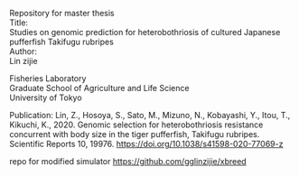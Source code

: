 Repository for master thesis  
Title:  
Studies on genomic prediction for heterobothriosis of cultured Japanese pufferfish Takifugu rubripes  
Author:   
Lin zijie 
  
Fisheries Laboratory      
Graduate School of Agriculture and Life Science    
University of Tokyo   

Publication: 
Lin, Z., Hosoya, S., Sato, M., Mizuno, N., Kobayashi, Y., Itou, T., Kikuchi, K., 2020.
Genomic selection for heterobothriosis resistance concurrent with body size in the tiger
pufferfish, Takifugu rubripes. Scientific Reports 10, 19976.
https://doi.org/10.1038/s41598-020-77069-z

repo for modified simulator 
https://github.com/gglinzijie/xbreed
